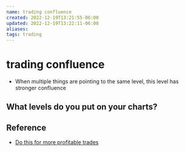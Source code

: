 ```yaml
---
name: trading confluence
created: 2022-12-19T13:21:55-06:00
updated: 2022-12-19T13:22:11-06:00
aliases: 
tags: trading
---
```

# trading confluence

- When multiple things are pointing to the same level, this level has stronger confluence

## What levels do you put on your  charts?

## Reference

- [Do this for more profitable trades](https://youtu.be/hmABMMbGKkg)
